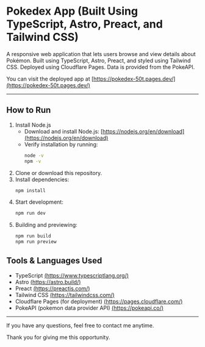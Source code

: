 # Pokedex App (Built Using TypeScript, Astro, Preact, and Tailwind CSS)

A responsive web application that lets users browse and view details about Pokémon. Built using TypeScript, Astro, Preact, and styled using Tailwind CSS. Deployed using Cloudflare Pages. Data is provided from the PokeAPI.

You can visit the deployed app at [https://pokedex-50t.pages.dev/](https://pokedex-50t.pages.dev/)

---

## How to Run

1. Install Node.js
   - Download and install Node.js: [https://nodejs.org/en/download](https://nodejs.org/en/download)
   - Verify installation by running:
     ```bash
     node -v
     npm -v
     ```
2. Clone or download this repository.
3. Install dependencies:
   ```bash
   npm install
   ```
4. Start development:
   ```bash
   npm run dev
   ```
5. Building and previewing:
   ```bash
   npm run build
   npm run preview
   ```

## Tools & Languages Used

- TypeScript [(https://www.typescriptlang.org/)](https://www.typescriptlang.org/)
- Astro [(https://astro.build/)](https://astro.build/)
- Preact [(https://preactjs.com/)](https://preactjs.com/)
- Tailwind CSS [(https://tailwindcss.com/)](https://tailwindcss.com/)
- Cloudflare Pages (for deployment) [(https://pages.cloudflare.com/)](https://pages.cloudflare.com/)
- PokeAPI (pokemon data provider API) [(https://pokeapi.co/)](https://pokeapi.co/)

---

If you have any questions, feel free to contact me anytime.

Thank you for giving me this opportunity.
